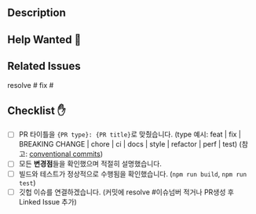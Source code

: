 ## Description

<!-- 이 PR이 해결하는 문제. 기존의 기능을 변경한 경우, 1. 기존 기능의 작동, 2. 어떻게 고쳤는가, 3. 왜 고쳤는가를 포함해주세요. 필요에 따라 스크린샷도 첨부해주세요! -->

## Help Wanted 👀

<!-- 도움이 필요한 부분들을 적어주세요. -->

## Related Issues

resolve #
fix #

## Checklist ✋

<!-- PR을 생성하기 전에 아래 체크리스트를 확인해주세요. 만족한 조건들은 (`[x]`)로 표시해주세요. -->

- [ ] PR 타이틀을 `{PR type}: {PR title}`로 맞췄습니다. (type 예시: feat | fix | BREAKING CHANGE | chore | ci | docs | style | refactor | perf | test) (참고: [conventional commits](https://www.conventionalcommits.org/en/v1.0.0/))
- [ ] 모든 **변경점**들을 확인했으며 적절히 설명했습니다.
- [ ] 빌드와 테스트가 정상적으로 수행됨을 확인했습니다. (`npm run build`, `npm run test`)
- [ ] 깃헙 이슈를 연결하겠습니다. (커밋에 resolve #이슈넘버 적거나 PR생성 후 Linked Issue 추가)